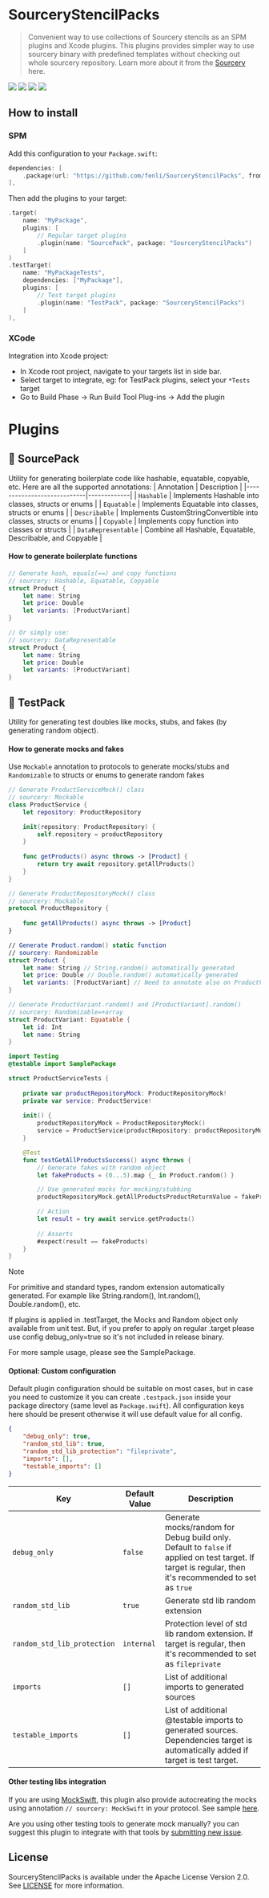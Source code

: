 # SourceryStencilPacks
> Convenient way to use collections of Sourcery stencils as an SPM plugins and Xcode plugins.
> This plugins provides simpler way to use sourcery binary with predefined templates without checking out whole sourcery repository.
> Learn more about it from the [Sourcery](https://github.com/krzysztofzablocki/Sourcery) here.

[![](https://img.shields.io/github/v/release/fenli/SourceryStencilPacks?style=flat&label=Latest%20Release&color=blue)](https://github.com/fenli/SourceryStencilPacks/releases)
[![](https://img.shields.io/endpoint?url=https%3A%2F%2Fswiftpackageindex.com%2Fapi%2Fpackages%2Ffenli%2FSourceryStencilPacks%2Fbadge%3Ftype%3Dswift-versions)](https://swiftpackageindex.com/fenli/SourceryStencilPacks)
[![](https://img.shields.io/endpoint?url=https%3A%2F%2Fswiftpackageindex.com%2Fapi%2Fpackages%2Ffenli%2FSourceryStencilPacks%2Fbadge%3Ftype%3Dplatforms)](https://swiftpackageindex.com/fenli/SourceryStencilPacks)
[![](https://img.shields.io/github/license/fenli/SourceryStencilPacks?style=flat)](https://www.apache.org/licenses/LICENSE-2.0.txt)

## How to install
### SPM
Add this configuration to your `Package.swift`:
```swift
dependencies: [
    .package(url: "https://github.com/fenli/SourceryStencilPacks", from: "0.2.1"),
],
```
Then add the plugins to your target:
```swift
.target(
    name: "MyPackage",
    plugins: [
        // Regular target plugins
        .plugin(name: "SourcePack", package: "SourceryStencilPacks")
    ]
)
.testTarget(
    name: "MyPackageTests",
    dependencies: ["MyPackage"],
    plugins: [
        // Test target plugins
        .plugin(name: "TestPack", package: "SourceryStencilPacks")
    ]
),
```

### XCode
Integration into Xcode project:
- In Xcode root project, navigate to your targets list in side bar.
- Select target to integrate, eg: for TestPack plugins, select your `*Tests` target
- Go to Build Phase -> Run Build Tool Plug-ins -> Add the plugin


# Plugins
## :rocket: SourcePack
Utility for generating boilerplate code like hashable, equatable, copyable, etc.
Here are all the supported annotations:
| Annotation                 | Description |
|----------------------------|-------------|
| `Hashable`                 | Implements Hashable into classes, structs or enums |
| `Equatable`                | Implements Equatable into classes, structs or enums |
| `Describable`              | Implements CustomStringConvertible into classes, structs or enums |
| `Copyable`                 | Implements copy function into classes or structs |
| `DataRepresentable`        | Combine all Hashable, Equatable, Describable, and Copyable |

#### How to generate boilerplate functions
```swift
// Generate hash, equals(==) and copy functions
// sourcery: Hashable, Equatable, Copyable
struct Product {
    let name: String
    let price: Double
    let variants: [ProductVariant]
}

// Or simply use:
// sourcery: DataRepresentable
struct Product {
    let name: String
    let price: Double
    let variants: [ProductVariant]
}
```

## :rocket: TestPack
Utility for generating test doubles like mocks, stubs, and fakes (by generating random object).

#### How to generate mocks and fakes 
Use `Mockable` annotation to protocols to generate mocks/stubs and `Randomizable` to structs or enums to generate random fakes
```swift
// Generate ProductServiceMock() class
// sourcery: Mockable
class ProductService {
    let repository: ProductRepository

    init(repository: ProductRepository) {
        self.repository = productRepository
    }
    
    func getProducts() async throws -> [Product] {
        return try await repository.getAllProducts()
    }
}

// Generate ProductRepositoryMock() class
// sourcery: Mockable
protocol ProductRepository {
    
    func getAllProducts() async throws -> [Product]
}

// Generate Product.random() static function
// sourcery: Randomizable
struct Product {
    let name: String // String.random() automatically generated
    let price: Double // Double.random() automatically generated
    let variants: [ProductVariant] // Need to annotate also on ProductVariant
}

// Generate ProductVariant.random() and [ProductVariant].random()
// sourcery: Randomizable=+array
struct ProductVariant: Equatable {
    let id: Int
    let name: String
}
```
```swift
import Testing
@testable import SamplePackage

struct ProductServiceTests {
    
    private var productRepositoryMock: ProductRepositoryMock!
    private var service: ProductService!
    
    init() {
        productRepositoryMock = ProductRepositoryMock()
        service = ProductService(productRepository: productRepositoryMock)
    }

    @Test
    func testGetAllProductsSuccess() async throws {
        // Generate fakes with random object
        let fakeProducts = (0...5).map {_ in Product.random() }

        // Use generated mocks for mocking/stubbing
        productRepositoryMock.getAllProductsProductReturnValue = fakeProducts

        // Action
        let result = try await service.getProducts()
        
        // Asserts
        #expect(result == fakeProducts)
    }
}
```

> [!NOTE]
> For primitive and standard types, random extension automatically generated.
> For example like String.random(), Int.random(), Double.random(), etc.
> 
> If plugins is applied in .testTarget, the Mocks and Random object only available from unit test.
> But, if you prefer to apply on regular .target please use config debug_only=true so it's not included in release binary. 
> 
> For more sample usage, please see the SamplePackage.

#### Optional: Custom configuration
Default plugin configuration should be suitable on most cases, but in case you need to customize it you can create `.testpack.json` inside your package directory (same level as `Package.swift`). All configuration keys here should be present otherwise it will use default value for all config.
```json
{
    "debug_only": true,
    "random_std_lib": true,
    "random_std_lib_protection": "fileprivate",
    "imports": [],
    "testable_imports": []
}
```
| Key                        | Default Value  | Description |
|----------------------------|----------------|-------------|
| `debug_only`               | `false`        | Generate mocks/random for Debug build only. Default to `false` if applied on test target. If target is regular, then it's recommended to set as `true` |
| `random_std_lib`           | `true`         | Generate std lib random extension |
| `random_std_lib_protection`| `internal`     | Protection level of std lib random extension. If target is regular, then it's recommended to set as `fileprivate` |
| `imports`                  | `[]`           | List of additional imports to generated sources |
| `testable_imports`         | `[]`           | List of additional @testable imports to generated sources. Dependencies target is automatically added if target is test target. |

#### Other testing libs integration
If you are using [MockSwift](https://github.com/leoture/MockSwift), this plugin also provide autocreating the mocks using annotation `// sourcery: MockSwift` in your protocol. See sample [here](https://github.com/fenli/SourceryStencilPacks/blob/main/Sample/SamplePackage/Tests/SamplePackageTests/GetProductListUseCaseWithMockSwiftTests.swift).

Are you using other testing tools to generate mock manually? you can suggest this plugin to integrate with that tools by [submitting new issue](https://github.com/fenli/SourceryStencilPacks/issues/new).

## License

SourceryStencilPacks is available under the Apache License Version 2.0. See [LICENSE](LICENSE) for more information.
